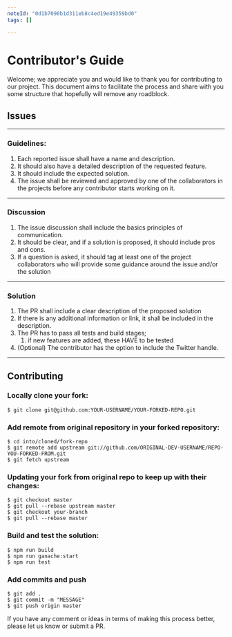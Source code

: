 ```yaml
---
noteId: "0d1b7090b1d311eb8c4ed19e49359bd0"
tags: []

---
```


# Contributor's Guide

Welcome; we appreciate you and would like to thank you for contributing to our project. This document aims to facilitate the process and share with you some structure that hopefully will remove any roadblock.

## Issues

---
### Guidelines:

1. Each reported issue shall have a name and description.
2. It should also have a detailed description of the requested feature.
3. It should include the expected solution.
4. The issue shall be reviewed and approved by one of the collaborators in the projects before any contributor starts working on it.
---
### Discussion

1. The issue discussion shall include the basics principles of communication.
2. It should be clear, and if a solution is proposed, it should include pros and cons.
3. If a question is asked, it should tag at least one of the project collaborators who will provide some guidance around the issue and/or the solution
---
### Solution

1. The PR shall include a clear description of the proposed solution
2. If there is any additional information or link, it shall be included in the description.
3. The PR has to pass all tests and build stages;
   1. if new features are added, these HAVE to be tested
4. (Optional) The contributor has the option to include the Twitter handle.
---

## Contributing

### Locally clone your fork:
```
$ git clone git@github.com:YOUR-USERNAME/YOUR-FORKED-REPO.git
```

### Add remote from original repository in your forked repository:
```
$ cd into/cloned/fork-repo
$ git remote add upstream git://github.com/ORIGINAL-DEV-USERNAME/REPO-YOU-FORKED-FROM.git
$ git fetch upstream
```

### Updating your fork from original repo to keep up with their changes:
```
$ git checkout master
$ git pull --rebase upstream master
$ git checkout your-branch
$ git pull --rebase master
```

### Build and test the solution:
```
$ npm run build
$ npm run ganache:start
$ npm run test
```

### Add commits and push
```
$ git add .
$ git commit -m "MESSAGE"
$ git push origin master
```

If you have any comment or ideas in terms of making this process better, please let us know or submit a PR.
